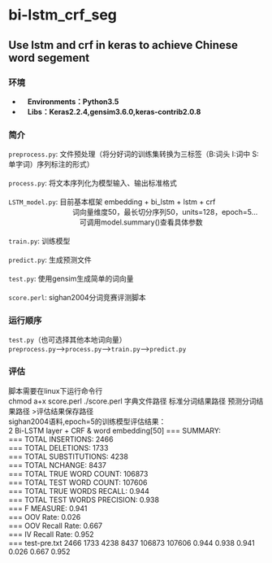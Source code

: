 # bi-lstm_crf_seg
## Use lstm and crf  in keras  to achieve Chinese word segement
### 环境
* &emsp;**Environments：Python3.5**</br>
* &emsp;**Libs：Keras2.2.4,gensim3.6.0,keras-contrib2.0.8**
### 简介
`preprocess.py`:      文件预处理（将分好词的训练集转换为三标签（B:词头 I:词中 S:单字词）序列标注的形式）</br>
</br>
`process.py`:         将文本序列化为模型输入、输出标准格式</br>
</br>
`LSTM_model.py`:      目前基本框架 embedding + bi_lstm + lstm + crf          </br>
&emsp;&emsp;&emsp;&emsp;&emsp;&emsp;&emsp;&emsp;&emsp;词向量维度50，最长切分序列50，units=128，epoch=5...</br>
&emsp;&emsp;&emsp;&emsp;&emsp;&emsp;&emsp;&emsp;&emsp;&emsp;可调用model.summary()查看具体参数</br>
</br>
`train.py`:           训练模型</br>
</br>
`predict.py`:         生成预测文件</br>
</br>
`test.py`:            使用gensim生成简单的词向量</br>
</br>
`score.perl`:         sighan2004分词竞赛评测脚本</br>
### 运行顺序
`test.py`（也可选择其他本地词向量）</br>
`preprocess.py`—>`process.py`—>`train.py`—>`predict.py`</br>

### 评估
脚本需要在linux下运行命令行 </br>
chmod a+x score.perl   ./score.perl 字典文件路径 标准分词结果路径 预测分词结果路径 >评估结果保存路径</br>
sighan2004语料,epoch=5的训练模型评估结果：</br>
2 Bi-LSTM layer + CRF & word embedding[50]
=== SUMMARY:</br>
=== TOTAL INSERTIONS:	2466</br>
=== TOTAL DELETIONS:	1733</br>
=== TOTAL SUBSTITUTIONS:	4238</br>
=== TOTAL NCHANGE:	8437</br>
=== TOTAL TRUE WORD COUNT:	106873</br>
=== TOTAL TEST WORD COUNT:	107606</br>
=== TOTAL TRUE WORDS RECALL:	0.944</br>
=== TOTAL TEST WORDS PRECISION:	0.938</br>
=== F MEASURE:	0.941</br>
=== OOV Rate:	0.026</br>
=== OOV Recall Rate:	0.667</br>
=== IV Recall Rate:	0.952</br>
=== test-pre.txt	2466	1733	4238	8437	106873	107606	0.944	0.938	0.941	0.026	0.667	0.952</br>
